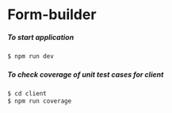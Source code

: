 # Form-builder

##### To start application
```sh
$ npm run dev
```

##### To check coverage of unit test cases for client
```sh
$ cd client
$ npm run coverage
```